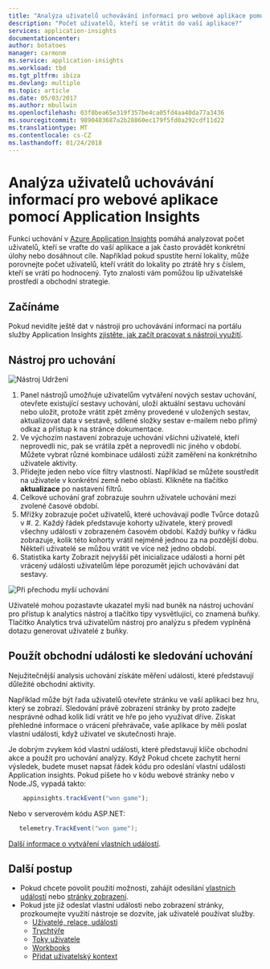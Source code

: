 ```yaml
---
title: "Analýza uživatelů uchovávání informací pro webové aplikace pomocí služby Azure Application Insights | Microsoft docs"
description: "Počet uživatelů, kteří se vrátit do vaší aplikace?"
services: application-insights
documentationcenter: 
author: botatoes
manager: carmonm
ms.service: application-insights
ms.workload: tbd
ms.tgt_pltfrm: ibiza
ms.devlang: multiple
ms.topic: article
ms.date: 05/03/2017
ms.author: mbullwin
ms.openlocfilehash: 03f8bea65e319f357be4ca05fd4aa40da77a3436
ms.sourcegitcommit: 9890483687a2b28860ec179f5fd0a292cdf11d22
ms.translationtype: MT
ms.contentlocale: cs-CZ
ms.lasthandoff: 01/24/2018
---
```

# <a name="user-retention-analysis-for-web-applications-with-application-insights"></a>Analýza uživatelů uchovávání informací pro webové aplikace pomocí Application Insights

Funkci uchování v [Azure Application Insights](app-insights-overview.md) pomáhá analyzovat počet uživatelů, kteří se vraťte do vaší aplikace a jak často provádět konkrétní úlohy nebo dosáhnout cíle. Například pokud spustíte herní lokality, může porovnejte počet uživatelů, kteří vrátit do lokality po ztrátě hry s číslem, kteří se vrátí po hodnocený. Tyto znalosti vám pomůžou líp uživatelské prostředí a obchodní strategie.

## <a name="get-started"></a>Začínáme

Pokud nevidíte ještě dat v nástroji pro uchovávání informací na portálu služby Application Insights [zjistěte, jak začít pracovat s nástroji využití](app-insights-usage-overview.md).

## <a name="the-retention-tool"></a>Nástroj pro uchování

![Nástroj Udržení](./media/app-insights-usage-retention/retention.png)

1. Panel nástrojů umožňuje uživatelům vytváření nových sestav uchování, otevřete existující sestavy uchování, uloží aktuální sestavu uchování nebo uložit, protože vrátit zpět změny provedené v uložených sestav, aktualizovat data v sestavě, sdílené složky sestav e-mailem nebo přímý odkaz a přístup k na stránce dokumentace. 
2. Ve výchozím nastavení zobrazuje uchování všichni uživatelé, kteří neprovedli nic, pak se vrátila zpět a neprovedli nic jiného v období. Můžete vybrat různé kombinace události zúžit zaměření na konkrétního uživatele aktivity.
3. Přidejte jeden nebo více filtry vlastností. Například se můžete soustředit na uživatele v konkrétní země nebo oblasti. Klikněte na tlačítko **aktualizace** po nastavení filtrů. 
4. Celkové uchování graf zobrazuje souhrn uživatele uchování mezi zvolené časové období. 
5. Mřížky zobrazuje počet uživatelů, které uchovávají podle Tvůrce dotazů v #. 2. Každý řádek představuje kohorty uživatele, který provedl všechny události v zobrazeném časovém období. Každý buňky v řádku zobrazuje, kolik této kohorty vrátil nejméně jednou za na pozdější dobu. Někteří uživatelé se můžou vrátit ve více než jedno období. 
6. Statistika karty Zobrazit nejvyšší pět inicializace události a horní pět vrácený události uživatelům lépe porozumět jejich uchovávání dat sestavy. 

![Při přechodu myší uchování](./media/app-insights-usage-retention/hover.png)

Uživatelé mohou pozastavte ukazatel myši nad buněk na nástroj uchování pro přístup k analytics nástroj a tlačítko tipy vysvětlující, co znamená buňky. Tlačítko Analytics trvá uživatelům nástroj pro analýzu s předem vyplněná dotazu generovat uživatelé z buňky. 

## <a name="use-business-events-to-track-retention"></a>Použít obchodní události ke sledování uchování

Nejužitečnější analysis uchování získáte měření události, které představují důležité obchodní aktivity. 

Například může být řada uživatelů otevřete stránku ve vaší aplikaci bez hru, který se zobrazí. Sledování právě zobrazení stránky by proto zadejte nesprávné odhad kolik lidí vrátit ve hře po jeho využívat dříve. Získat přehledné informace o vrácení přehrávače, vaše aplikace by měli poslat vlastní události, když uživatel ve skutečnosti hraje.  

Je dobrým zvykem kód vlastní události, které představují klíče obchodní akce a použít pro uchování analýzy. Když Pokud chcete zachytit herní výsledek, budete muset napsat řádek kódu pro odeslání vlastní události Application insights. Pokud píšete ho v kódu webové stránky nebo v Node.JS, vypadá takto:

```JavaScript
    appinsights.trackEvent("won game");
```

Nebo v serverovém kódu ASP.NET:

```csharp
   telemetry.TrackEvent("won game");
```

[Další informace o vytváření vlastních událostí](app-insights-api-custom-events-metrics.md#trackevent).


## <a name="next-steps"></a>Další postup
- Pokud chcete povolit použití možnosti, zahájit odesílání [vlastních událostí](https://docs.microsoft.com/azure/application-insights/app-insights-api-custom-events-metrics#trackevent) nebo [stránky zobrazení](https://docs.microsoft.com/azure/application-insights/app-insights-api-custom-events-metrics#page-views).
- Pokud jste již odeslat vlastní události nebo zobrazení stránky, prozkoumejte využití nástroje se dozvíte, jak uživatelé používat služby.
    - [Uživatelé, relace, události](app-insights-usage-segmentation.md)
    - [Trychtýře](usage-funnels.md)
    - [Toky uživatele](app-insights-usage-flows.md)
    - [Workbooks](app-insights-usage-workbooks.md)
    - [Přidat uživatelský kontext](app-insights-usage-send-user-context.md)


